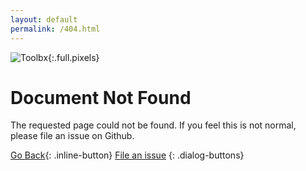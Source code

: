 ```yaml
---
layout: default
permalink: /404.html
---
```


![Toolbx]({{site.baseurl}}/assets/404.png){:.full.pixels}

# Document Not Found

The requested page could not be found. If you feel this is not normal, please file an issue on Github.

[Go Back](<javascript:window.history.go(-1);>){: .inline-button} [File an issue](https://github.com/containers/containertoolbx.org/issues)
{: .dialog-buttons}
